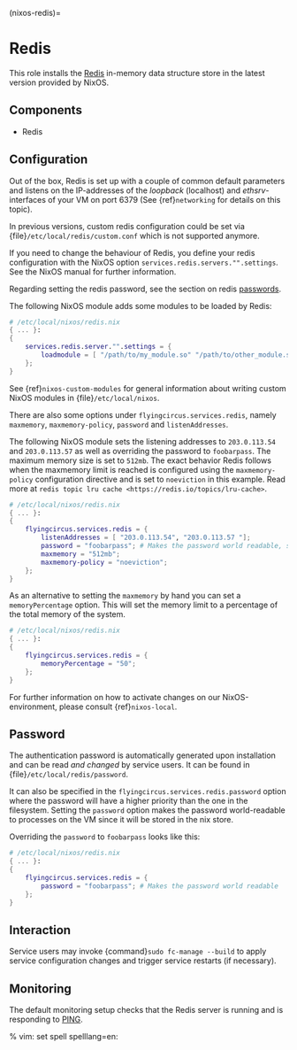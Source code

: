 (nixos-redis)=

# Redis

This role installs the [Redis](https://redis.io) in-memory data structure store
in the latest version provided by NixOS.

## Components

- Redis

## Configuration

Out of the box, Redis is set up with a couple of common default
parameters and listens on the IP-addresses of the *loopback* (localhost) and
*ethsrv*-interfaces of your VM on port 6379 (See {ref}`networking`
for details on this topic).

In previous versions, custom redis configuration could be set
via {file}`/etc/local/redis/custom.conf` which is not supported anymore.

If you need to change the behaviour of Redis, you define your redis
configuration with the NixOS option
`services.redis.servers."".settings`. See the NixOS manual for further
information.

Regarding setting the redis password, see the section on redis [passwords](#password).

The following NixOS module adds some modules to be loaded by Redis:

```nix
# /etc/local/nixos/redis.nix
{ ... }:
{
    services.redis.server."".settings = {
        loadmodule = [ "/path/to/my_module.so" "/path/to/other_module.so" ];
    };
}
```

See {ref}`nixos-custom-modules` for general information about writing custom NixOS
modules in {file}`/etc/local/nixos`.

There are also some options under `flyingcircus.services.redis`, namely
`maxmemory`, `maxmemory-policy`, `password` and `listenAddresses`.

The following NixOS module sets the listening addresses to `203.0.113.54` and
`203.0.113.57` as well as overriding the password to `foobarpass`. The maximum
memory size is set to `512mb`. The exact behavior Redis follows when the maxmemory
limit is reached is configured using the `maxmemory-policy` configuration directive
and is set to `noeviction` in this example. Read more at `redis topic lru cache <https://redis.io/topics/lru-cache>`.

```nix
# /etc/local/nixos/redis.nix
{ ... }:
{
    flyingcircus.services.redis = {
        listenAddresses = [ "203.0.113.54", "203.0.113.57 "];
        password = "foobarpass"; # Makes the password world readable, see paragraphs below for information
        maxmemory = "512mb";
        maxmemory-policy = "noeviction";
    };
}
```

As an alternative to setting the `maxmemory` by hand you can set a `memoryPercentage`
option. This will set the memory limit to a percentage of the total memory of the
system.

```nix
# /etc/local/nixos/redis.nix
{ ... }:
{
    flyingcircus.services.redis = {
        memoryPercentage = "50";
    };
}
```

For further information on how to activate changes on our NixOS-environment,
please consult {ref}`nixos-local`.

## Password

The authentication password is automatically generated upon installation
and can be read *and changed* by service users. It can be found in
{file}`/etc/local/redis/password`.

It can also be specified in the
`flyingcircus.services.redis.password` option where the password
will have a higher priority than the one in the filesystem. Setting
the `password` option makes the password world-readable to processes
on the VM since it will be stored in the nix store.

Overriding the `password` to `foobarpass` looks like this:

```nix
# /etc/local/nixos/redis.nix
{ ... }:
{
    flyingcircus.services.redis = {
        password = "foobarpass"; # Makes the password world readable
    };
}
```

## Interaction

Service users may invoke {command}`sudo fc-manage --build` to apply
service configuration changes and trigger service restarts (if necessary).

## Monitoring

The default monitoring setup checks that the Redis server is running
and is responding to [PING](https://redis.io/commands/ping).

% vim: set spell spelllang=en:
